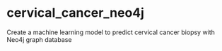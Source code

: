 # cervical_cancer_neo4j
 Create a machine learning model to predict cervical cancer biopsy with Neo4j graph database

